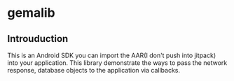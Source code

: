 # gemalib
## Introuduction 
This is an Android SDK you can import the AAR(I don't push into jitpack) into your application. This library demonstrate the ways to pass the network response, database objects to the application via callbacks.
